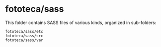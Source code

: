 # fototeca/sass

This folder contains SASS files of various kinds, organized in sub-folders:

    fototeca/sass/etc
    fototeca/sass/src
    fototeca/sass/var

